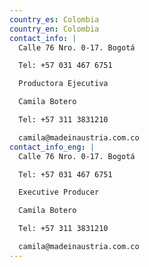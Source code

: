```yaml
---
country_es: Colombia
country_en: Colombia
contact_info: |
  Calle 76 Nro. 0-17. Bogotá

  Tel: +57 031 467 6751

  Productora Ejecutiva

  Camila Botero

  Tel: +57 311 3831210

  camila@madeinaustria.com.co
contact_info_eng: |
  Calle 76 Nro. 0-17. Bogotá

  Tel: +57 031 467 6751

  Executive Producer

  Camila Botero

  Tel: +57 311 3831210

  camila@madeinaustria.com.co
---
```



